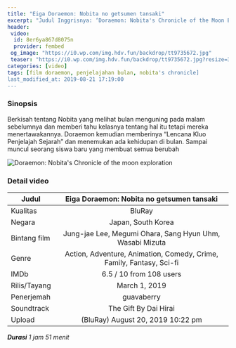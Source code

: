 ```yaml
---
title: "Eiga Doraemon: Nobita no getsumen tansaki"
excerpt: "Judul Inggrisnya: ‘Doraemon: Nobita's Chronicle of the Moon Exploration’"
header:
 video:
  id: 8er6ya867d8075n
  provider: fembed
 og_image: "https://i0.wp.com/img.hdv.fun/backdrop/tt9735672.jpg"
 teaser: "https://i0.wp.com/img.hdv.fun/backdrop/tt9735672.jpg?resize=360,280&ssl=1"
categories: [video]
tags: [film doraemon, penjelajahan bulan, nobita's chronicle]
last_modified_at: 2019-08-21 17:19:00
---
```

### Sinopsis

Berkisah tentang Nobita yang melihat bulan menguning pada malam sebelumnya dan memberi tahu kelasnya tentang hal itu tetapi mereka menertawakannya. Doraemon kemudian  memberinya “Lencana Kluo Penjelajah Sejarah” dan menemukan ada kehidupan di bulan. Sampai muncul seorang siswa baru yang membuat semua berubah

![Doraemon: Nobita's Chronicle of the moon exploration](https://i0.wp.com/img.hdv.fun/backdrop/tt9735672.jpg?resize=640,360&ssl=1)

### Detail video

|Judul|Eiga Doraemon: Nobita no getsumen tansaki|
|---|:---:|
|Kualitas|BluRay|
|Negara|Japan, South Korea|
|Bintang film|Jung-jae Lee, Megumi Ohara, Sang Hyun Uhm, Wasabi Mizuta|
|Genre|Action, Adventure, Animation, Comedy, Crime, Family, Fantasy, Sci-fi|
|IMDb|6.5 / 10 from 108 users|
|Rilis/Tayang|March 1, 2019|
|Penerjemah|guavaberry|
|Soundtrack|The Gift By Dai Hirai|
|Upload|(BluRay) August 20, 2019 10:22 pm|

_**Durasi** 1 jam 51 menit_
